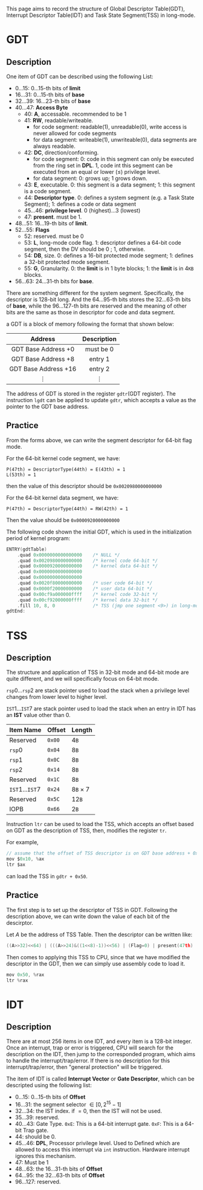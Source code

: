 This page aims to record the structure of Global Descriptor Table(GDT), Interrupt Descriptor Table(IDT) and Task State Segment(TSS) in long-mode.

# GDT
## Description
One item of GDT can be described using the following List:

- $0...15$: $0...15$-th bits of **limit**
- $16...31$: $0...15$-th bits of **base**
- $32...39$: $16...23$-th bits of **base**
- $40...47$: **Access Byte**
  - $40$: **A**, accessable. recommended to be $1$
  - $41$: **RW**, readable/writeable.
    - for code segment: readable($1$), unreadable($0$), write access is never allowed for code segments
    - for data segment: writeable($1$), unwriteable($0$), data segments are always readable.
  - $42$: **DC**, direction/conforming.
    - for code segment: $0$: code in this segment can only be executed from the ring set in **DPL**. $1$, code int this segment can be executed from an equal or lower ($\leq$) privilege level.
    - for data segment: $0$: grows up; $1$ grows down.
  - $43$: **E**, executable. $0$: this segment is a data segment; $1$: this segment is a code segment.
  - $44$: **Descriptor type**. $0$: defines a system segment (e.g. a Task State Segment); $1$: defines a code or data segment
  - $45...46$: **privilege level**. $0~\mathrm{(highest)}...3~\mathrm{(lowest)}$
  - $47$: **present**. must be $1$.
- $48...51$: $16...19$-th bits of **limit**.
- $52...55$: **Flags**
  - $52$: reserved. must be $0$
  - $53$: **L**, long-mode code flag. $1$: descriptor defines a 64-bit code segment, then the DV should be $0$ ; $1$, otherwise. 
  - $54$: **DB**, size. $0$: defines a 16-bit protected mode segment; $1$: defines a 32-bit protected mode segment.
  - $55$: **G**, Granularity. $0$: the **limit** is in 1 byte blocks; $1$: the **limit** is in $4\texttt{KB}$ blocks.
- $56...63$: $24...31$-th bits for **base**.

There are something different for the system segment. Specifically, the descriptor is 128-bit long. And the $64...95$-th bits stores the $32...63$-th bits of **base**, while the $96...127$-th bits are reserved and the meaning of other bits are the same as those in descriptor for code and data segment.
  
a GDT is a block of memory following the format that shown below:

|Address|Description|
|:---:|:---:|
|GDT Base Address $+ 0$ |must be $0$|
|GDT Base Address $+ 8$ |entry $1$|
|GDT Base Address $+ 16$ |entry $2$|
|$\vdots$|$\vdots$|

The address of GDT is stored in the register ``gdtr``(GDT register).
The instruction ``lgdt`` can be applied to update ``gdtr``, which accepts a value as the pointer to the GDT base address.

## Practice
From the forms above, we can write the segment descriptor for 64-bit flag mode.

For the 64-bit kernel code segment, we have:
```
P(47th) = DescriptorType(44th) = E(43th) = 1
L(53th) = 1
```
then the value of this descriptor should be $\texttt{0x0020980000000000}$

For the 64-bit kernel data segment, we have:
```
P(47th) = DescriptorType(44th) = RW(42th) = 1
```
Then the value should be $\texttt{0x0000920000000000}$

The following code shown the initial GDT, which is used in the initialization period of kernel program:

```cpp
ENTRY(gdtTable)
    .quad 0x0000000000000000    /* NULL */
    .quad 0x0020980000000000    /* kernel code 64-bit */
    .quad 0x0000920000000000    /* kernel data 64-bit */
    .quad 0x0000000000000000 
    .quad 0x0000000000000000
    .quad 0x0020f80000000000    /* user code 64-bit */
    .quad 0x0000f20000000000    /* user data 64-bit */
    .quad 0x00cf9a000000ffff    /* kernel code 32-bit */
    .quad 0x00cf92000000ffff    /* kernel data 32-bit */
    .fill 10, 8, 0				/* TSS (jmp one segment <9>) in long-mode 128-bit 50*/
gdtEnd:
```

# TSS
## Description
The structure and application of TSS in 32-bit mode and 64-bit mode are quite different, and we will specifically focus on 64-bit mode.

$\texttt{rsp}0...\texttt{rsp}2$ are stack pointer used to load the stack when a privilege level changes from lower level to higher level.

$\texttt{IST}1...\texttt{IST}7$ are stack pointer used to load the stack when an entry in IDT has an **IST** value other than $0$.


|Item Name|Offset             |Length       |
|---|---|---|
|Reserved|$\texttt{0x00}$    |$4\texttt{B}$|
|$\texttt{rsp}0$|$\texttt{0x04}$    |$8\texttt{B}$|
|$\texttt{rsp}1$|$\texttt{0x0C}$    |$8\texttt{B}$|
|$\texttt{rsp}2$|$\texttt{0x14}$    |$8\texttt{B}$|
|Reserved|$\texttt{0x1C}$    |$8\texttt{B}$|
|$\texttt{IST}1...\texttt{IST}7$    |$\texttt{0x24}$ |$8\texttt{B}\times 7$|
|Reserved|$\texttt{0x5C}$    |$12\texttt{B}$|
|IOPB|$\texttt{0x66}$ |$2\texttt{B}$|

Instruction ``ltr`` can be used to load the TSS, which accepts an offset based on GDT as the description of TSS, then, modifies the register ``tr``.

For example, 
```as
// assume that the offset of TSS descriptor is on GDT base address + 0x10
mov $0x10, %ax
ltr $ax
```
can load the TSS in ``gdtr + 0x50``.

## Practice
The first step is to set up the descriptor of TSS in GDT.
Following the description above, we can write down the value of each bit of the descirptor.

Let $A$ be the address of TSS Table.
Then the descriptor can be written like:
```cpp
((A>>32)<<64) | (((A>>24)&((1<<8)-1))<<56) | (Flag=0) | present(47th) | E(43th) | A(40th) | ((A&0xffffff)<<16) | (0x103)
```
Then comes to applying this TSS to CPU, since that we have modified the descriptor in the GDT, then we can simply use assembly code to load it.
```as
mov 0x50, %rax
ltr %rax
```
# IDT
## Description
There are at most $256$ items in one IDT, and every item is a 128-bit integer. Once an interrupt, trap or error is triggered, CPU will search for the description on the IDT, then jump to the corresponded program, which aims to handle the interrupt/trap/error. If there is no description for this interrupt/trap/error, then "general protection" will be triggered.

The item of IDT is called **Interrupt Vector** or **Gate Descriptor**, which can be descripted using the following list:

- $0...15$: $0...15$-th bits of **Offset**
- $16...31$: the segment selector $\in[0, 2^{15}-1]$
- $32...34$: the IST index. if $=0$, then the IST will not be used.
- $35...39$: reserved.
- $40...43$: Gate Type. $\texttt{0xE}$: This is a 64-bit interrupt gate. $\texttt{0xF}$: This is a 64-bit Trap gate.
- $44$: should be $0$.
- $45...46$: **DPL**, Processor privilege level. Used to Defined which are allowed to access this interrupt via ``int`` instruction. Hardware interrupt ignores this mechanism.
- $47$: Must be $1$
- $48...63$: the $16...31$-th bits of **Offset**
- $64...95$: the $32...63$-th bits of **Offset**
- $96...127$: reserved.